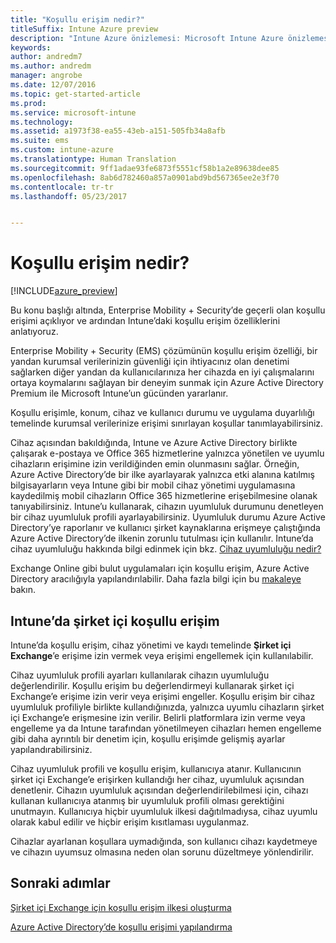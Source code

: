 ```yaml
---
title: "Koşullu erişim nedir?"
titleSuffix: Intune Azure preview
description: "Intune Azure önizlemesi: Microsoft Intune Azure önizlemesinde kullanıcıların ve cihazların şirket kaynaklarına erişmek için uymaları gereken koşulları tanımlamayı öğrenin."
keywords: 
author: andredm7
ms.author: andredm
manager: angrobe
ms.date: 12/07/2016
ms.topic: get-started-article
ms.prod: 
ms.service: microsoft-intune
ms.technology: 
ms.assetid: a1973f38-ea55-43eb-a151-505fb34a8afb
ms.suite: ems
ms.custom: intune-azure
ms.translationtype: Human Translation
ms.sourcegitcommit: 9ff1adae93fe6873f5551cf58b1a2e89638dee85
ms.openlocfilehash: 8ab6d782460a857a0901abd9bd567365ee2e3f70
ms.contentlocale: tr-tr
ms.lasthandoff: 05/23/2017


---
```


# <a name="what-is-conditional-access"></a>Koşullu erişim nedir?


[!INCLUDE[azure_preview](./includes/azure_preview.md)]


Bu konu başlığı altında, Enterprise Mobility + Security’de geçerli olan koşullu erişimi açıklıyor ve ardından Intune’daki koşullu erişim özelliklerini anlatıyoruz.

Enterprise Mobility + Security (EMS) çözümünün koşullu erişim özelliği, bir yandan kurumsal verilerinizin güvenliği için ihtiyacınız olan denetimi sağlarken diğer yandan da kullanıcılarınıza her cihazda en iyi çalışmalarını ortaya koymalarını sağlayan bir deneyim sunmak için Azure Active Directory Premium ile Microsoft Intune’un gücünden yararlanır.

Koşullu erişimle, konum, cihaz ve kullanıcı durumu ve uygulama duyarlılığı temelinde kurumsal verilerinize erişimi sınırlayan koşullar tanımlayabilirsiniz.

Cihaz açısından bakıldığında, Intune ve Azure Active Directory birlikte çalışarak e-postaya ve Office 365 hizmetlerine yalnızca yönetilen ve uyumlu cihazların erişimine izin verildiğinden emin olunmasını sağlar. Örneğin, Azure Active Directory’de bir ilke ayarlayarak yalnızca etki alanına katılmış bilgisayarların veya Intune gibi bir mobil cihaz yönetimi uygulamasına kaydedilmiş mobil cihazların Office 365 hizmetlerine erişebilmesine olanak tanıyabilirsiniz. Intune’u kullanarak, cihazın uyumluluk durumunu denetleyen bir cihaz uyumluluk profili ayarlayabilirsiniz. Uyumluluk durumu Azure Active Directory’ye raporlanır ve kullanıcı şirket kaynaklarına erişmeye çalıştığında Azure Active Directory’de ilkenin zorunlu tutulması için kullanılır. Intune’da cihaz uyumluluğu hakkında bilgi edinmek için bkz. [Cihaz uyumluluğu nedir?](device-compliance.md)

Exchange Online gibi bulut uygulamaları için koşullu erişim, Azure Active Directory aracılığıyla yapılandırılabilir. Daha fazla bilgi için bu [makaleye](https://docs.microsoft.com/azure/active-directory/active-directory-conditional-access-azure-portal) bakın.

## <a name="on-premises-conditional-access-in-intune"></a>Intune’da şirket içi koşullu erişim

Intune’da koşullu erişim, cihaz yönetimi ve kaydı temelinde **Şirket içi Exchange**’e erişime izin vermek veya erişimi engellemek için kullanılabilir.

Cihaz uyumluluk profili ayarları kullanılarak cihazın uyumluluğu değerlendirilir. Koşullu erişim bu değerlendirmeyi kullanarak şirket içi Exchange’e erişime izin verir veya erişimi engeller. Koşullu erişim bir cihaz uyumluluk profiliyle birlikte kullandığınızda, yalnızca uyumlu cihazların şirket içi Exchange’e erişmesine izin verilir. Belirli platformlara izin verme veya engelleme ya da Intune tarafından yönetilmeyen cihazları hemen engelleme gibi daha ayrıntılı bir denetim için, koşullu erişimde gelişmiş ayarlar yapılandırabilirsiniz.

Cihaz uyumluluk profili ve koşullu erişim, kullanıcıya atanır. Kullanıcının şirket içi Exchange’e erişirken kullandığı her cihaz, uyumluluk açısından denetlenir. Cihazın uyumluluk açısından değerlendirilebilmesi için, cihazı kullanan kullanıcıya atanmış bir uyumluluk profili olması gerektiğini unutmayın. Kullanıcıya hiçbir uyumluluk ilkesi dağıtılmadıysa, cihaz uyumlu olarak kabul edilir ve hiçbir erişim kısıtlaması uygulanmaz.

Cihazlar ayarlanan koşullara uymadığında, son kullanıcı cihazı kaydetmeye ve cihazın uyumsuz olmasına neden olan sorunu düzeltmeye yönlendirilir.

## <a name="next-steps"></a>Sonraki adımlar

[Şirket içi Exchange için koşullu erişim ilkesi oluşturma](conditional-access-exchange-create.md)

[Azure Active Directory’de koşullu erişimi yapılandırma](https://docs.microsoft.com/azure/active-directory/active-directory-conditional-access-azure-portal)

